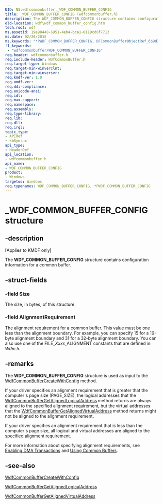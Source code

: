 ```yaml
---
UID: NS:wdfcommonbuffer._WDF_COMMON_BUFFER_CONFIG
title: _WDF_COMMON_BUFFER_CONFIG (wdfcommonbuffer.h)
description: The WDF_COMMON_BUFFER_CONFIG structure contains configuration information for a common buffer.
old-location: wdf\wdf_common_buffer_config.htm
tech.root: wdf
ms.assetid: 19e98448-6951-4eb4-bca1-8119cd6f7713
ms.date: 02/26/2018
ms.keywords: "*PWDF_COMMON_BUFFER_CONFIG, DFCommonBufferObjectRef_6b9d3f2e-8954-4777-b5e4-9828f73feec3.xml, PWDF_COMMON_BUFFER_CONFIG, PWDF_COMMON_BUFFER_CONFIG structure pointer, WDF_COMMON_BUFFER_CONFIG, WDF_COMMON_BUFFER_CONFIG structure, _WDF_COMMON_BUFFER_CONFIG, kmdf.wdf_common_buffer_config, wdf.wdf_common_buffer_config, wdfcommonbuffer/PWDF_COMMON_BUFFER_CONFIG, wdfcommonbuffer/WDF_COMMON_BUFFER_CONFIG"
f1_keywords:
 - "wdfcommonbuffer/WDF_COMMON_BUFFER_CONFIG"
req.header: wdfcommonbuffer.h
req.include-header: WdfCommonBuffer.h
req.target-type: Windows
req.target-min-winverclnt: 
req.target-min-winversvr: 
req.kmdf-ver: 1.0
req.umdf-ver: 
req.ddi-compliance: 
req.unicode-ansi: 
req.idl: 
req.max-support: 
req.namespace: 
req.assembly: 
req.type-library: 
req.lib: 
req.dll: 
req.irql: 
topic_type:
- APIRef
- kbSyntax
api_type:
- HeaderDef
api_location:
- wdfcommonbuffer.h
api_name:
- WDF_COMMON_BUFFER_CONFIG
product:
- Windows
targetos: Windows
req.typenames: WDF_COMMON_BUFFER_CONFIG, *PWDF_COMMON_BUFFER_CONFIG
---
```


# _WDF_COMMON_BUFFER_CONFIG structure


## -description


<p class="CCE_Message">[Applies to KMDF only]</p>

The <b>WDF_COMMON_BUFFER_CONFIG</b> structure contains configuration information for a common buffer.


## -struct-fields




### -field Size

The size, in bytes, of this structure.


### -field AlignmentRequirement

The alignment requirement for a common buffer. This value must be one less than the alignment boundary. For example, you can specify 15 for a 16-byte alignment boundary and 31 for a 32-byte alignment boundary. You can also use one of the FILE_<i>Xxxx</i>_ALIGNMENT constants that are defined in <i>Wdm.h</i>.   


## -remarks



The <b>WDF_COMMON_BUFFER_CONFIG</b> structure is used as input to the <a href="https://docs.microsoft.com/windows-hardware/drivers/ddi/wdfcommonbuffer/nf-wdfcommonbuffer-wdfcommonbuffercreatewithconfig">WdfCommonBufferCreateWithConfig</a> method.

If your driver specifies an alignment requirement that is greater that the computer's page size (PAGE_SIZE), the logical addresses that the <a href="https://docs.microsoft.com/windows-hardware/drivers/ddi/wdfcommonbuffer/nf-wdfcommonbuffer-wdfcommonbuffergetalignedlogicaladdress">WdfCommonBufferGetAlignedLogicalAddress</a> method returns are always aligned to the specified alignment requirement, but the virtual addresses that the <a href="https://docs.microsoft.com/windows-hardware/drivers/ddi/wdfcommonbuffer/nf-wdfcommonbuffer-wdfcommonbuffergetalignedvirtualaddress">WdfCommonBufferGetAlignedVirtualAddress</a> method returns might not be aligned to the alignment requirement.

If your driver specifies an alignment requirement that is less than the computer's page size, all logical and virtual addresses are aligned to the specified alignment requirement.

For more information about specifying alignment requirements, see <a href="https://docs.microsoft.com/windows-hardware/drivers/wdf/enabling-dma-transactions">Enabling DMA Transactions</a> and <a href="https://docs.microsoft.com/windows-hardware/drivers/wdf/using-common-buffers">Using Common Buffers</a>.




## -see-also




<a href="https://docs.microsoft.com/windows-hardware/drivers/ddi/wdfcommonbuffer/nf-wdfcommonbuffer-wdfcommonbuffercreatewithconfig">WdfCommonBufferCreateWithConfig</a>



<a href="https://docs.microsoft.com/windows-hardware/drivers/ddi/wdfcommonbuffer/nf-wdfcommonbuffer-wdfcommonbuffergetalignedlogicaladdress">WdfCommonBufferGetAlignedLogicalAddress</a>



<a href="https://docs.microsoft.com/windows-hardware/drivers/ddi/wdfcommonbuffer/nf-wdfcommonbuffer-wdfcommonbuffergetalignedvirtualaddress">WdfCommonBufferGetAlignedVirtualAddress</a>
 

 

